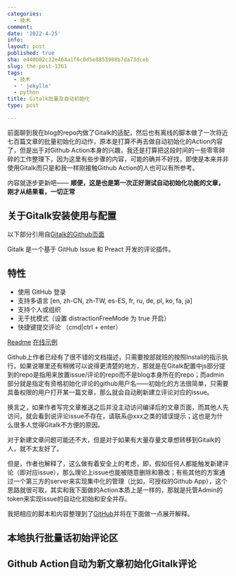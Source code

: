 ```yaml
---
categories:
  - 技术
comment: 
date: '2022-4-25'
info: 
layout: post
published: true
sha: e440b82c32e464a1f6c0d5e8853988b7da73dceb
slug: the-post-1361
tags:
  - 技术
  - ' jekylle'
  - python
title: Gitalk批量及自动初始化
type: post

---
```

前面聊到我在blog的repo内做了Gitalk的适配，然后也有离线的脚本做了一次将近七百篇文章的批量初始化的动作，原本是打算不再去做自动初始化的Action内容了，但是出于对Github Action本身的兴趣，我还是打算把这段时间的一些零零碎碎的工作整理下，因为这里有些步骤的内容，可能的确并不好找，即使是本来并非使用Gitalk而只是和我一样刚接触Github Action的人也可以有所参考。

内容就逐步更新吧—— **顺便，这是也是第一次正好测试自动初始化功能的文章，刚才从结果看，一切正常**

## 关于Gitalk安装使用与配置
以下部分引用自[Gitalk的Github页面](https://github.com/gitalk/gitalk)
> 
Gitalk 是一个基于 GitHub Issue 和 Preact 开发的评论插件。

## 特性

- 使用 GitHub 登录
- 支持多语言 [en, zh-CN, zh-TW, es-ES, fr, ru, de, pl, ko, fa, ja]
- 支持个人或组织
- 无干扰模式（设置 distractionFreeMode 为 true 开启）
- 快捷键提交评论 （cmd|ctrl + enter）

[Readme](https://github.com/gitalk/gitalk/blob/master/readme.md)
[在线示例](https://gitalk.github.io)

Github上作者已经有了很不错的文档描述，只需要按部就班的按照Install的指示执行，如果说哪里还有稍微可以说得更清楚的地方，那就是在Gitalk配置中js部分提到的repo是指用来放置issue/评论的repo而不是blog本身所在的repo；而admin部分就是指定有资格初始化评论的github用户名——初始化的方法很简单，只需要具备权限的用户打开某一篇文章，那么就会自动刷新建立评论对应的issue。

换言之，如果作者写完文章推送之后并没主动访问编译后的文章页面，而其他人先访问，就会看到说评论issue不存在，请联系@xxx之类的错误提示；这也是为什么很多人觉得Gitalk不方便的原因。

对于新建文章问题可能还不大，但是对于如果有大量存量文章想转移到Gitalk的人，就不太友好了。

但是，作者也解释了，这么做有着安全上的考虑，即，假如任何人都能触发新建评论（即对应issue），那么理论上issue也能被随意删除和篡改；有些其他的方案通过一个第三方的server来实现集中化的管理（比如，可授权的Github App），这个思路就很可取，其实和我下面做的Action本质上是一样的，那就是托管Admin的token来实现issue的自动化初始和安全并存。

我把相应的脚本和内容整理到了[GitHub](https://github.com/shinemoon/GitalkAutoAction)并将在下面做一点展开解释。

## 本地执行批量话初始评论区

## Github Action自动为新文章初始化Gitalk评论

